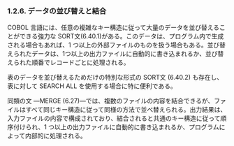 ### 1.2.6. データの並び替えと結合

COBOL 言語には、任意の複雑なキー構造に従って大量のデータを並び替えることができる強力な SORT文(6.40.1)がある。このデータは、プログラム内で生成される場合もあれば、1 つ以上の外部ファイルのものを扱う場合もある。並び替えられたデータは、1つ以上の出力ファイルに自動的に書き込まれるか、並び替えられた順番でレコードごとに処理される。

表のデータを並び替えるためだけの特別な形式の SORT文 (6.40.2) も存在し、表に対して SEARCH ALL を使用する場合に特に便利である。

同類の文 ―MERGE (6.27)―では、複数のファイルの内容を結合できるが、ファイルはすべて同じキー構造に従って同様の方法で並べ替えられる。出力結果は、入力ファイルの内容で構成されており、結合されると共通のキー構造に従って順序付けられ、1 つ以上の出力ファイルに自動的に書き込まれるか、プログラムによって内部的に処理される。
